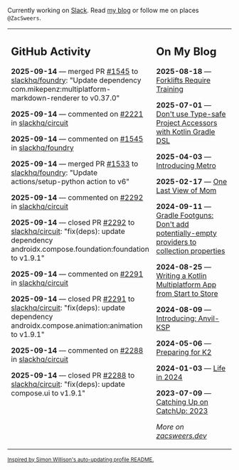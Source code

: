 Currently working on [Slack](https://slack.com/). Read [my blog](https://zacsweers.dev/) or follow me on places `@ZacSweers`.

<table><tr><td valign="top" width="60%">

## GitHub Activity
<!-- githubActivity starts -->
**2025-09-14** — merged PR [#1545](https://github.com/slackhq/foundry/pull/1545) to [slackhq/foundry](https://github.com/slackhq/foundry): "Update dependency com.mikepenz:multiplatform-markdown-renderer to v0.37.0"

**2025-09-14** — commented on [#2221](https://github.com/slackhq/circuit/pull/2221#issuecomment-3289569196) in [slackhq/circuit](https://github.com/slackhq/circuit)

**2025-09-14** — commented on [#1545](https://github.com/slackhq/foundry/pull/1545#issuecomment-3289517935) in [slackhq/foundry](https://github.com/slackhq/foundry)

**2025-09-14** — merged PR [#1533](https://github.com/slackhq/foundry/pull/1533) to [slackhq/foundry](https://github.com/slackhq/foundry): "Update actions/setup-python action to v6"

**2025-09-14** — commented on [#2292](https://github.com/slackhq/circuit/pull/2292#issuecomment-3289414335) in [slackhq/circuit](https://github.com/slackhq/circuit)

**2025-09-14** — closed PR [#2292](https://github.com/slackhq/circuit/pull/2292) to [slackhq/circuit](https://github.com/slackhq/circuit): "fix(deps): update dependency androidx.compose.foundation:foundation to v1.9.1"

**2025-09-14** — commented on [#2291](https://github.com/slackhq/circuit/pull/2291#issuecomment-3289414303) in [slackhq/circuit](https://github.com/slackhq/circuit)

**2025-09-14** — closed PR [#2291](https://github.com/slackhq/circuit/pull/2291) to [slackhq/circuit](https://github.com/slackhq/circuit): "fix(deps): update dependency androidx.compose.animation:animation to v1.9.1"

**2025-09-14** — commented on [#2288](https://github.com/slackhq/circuit/pull/2288#issuecomment-3289414284) in [slackhq/circuit](https://github.com/slackhq/circuit)

**2025-09-14** — closed PR [#2288](https://github.com/slackhq/circuit/pull/2288) to [slackhq/circuit](https://github.com/slackhq/circuit): "fix(deps): update compose.ui to v1.9.1"
<!-- githubActivity ends -->
</td><td valign="top" width="40%">

## On My Blog
<!-- blog starts -->
**2025-08-18** — [Forklifts Require Training](https://www.zacsweers.dev/forklifts-require-training/)

**2025-07-01** — [Don't use Type-safe Project Accessors with Kotlin Gradle DSL](https://www.zacsweers.dev/dont-use-type-safe-project-accessors-with-kotlin-gradle-dsl/)

**2025-04-03** — [Introducing Metro](https://www.zacsweers.dev/introducing-metro/)

**2025-02-17** — [One Last View of Mom](https://www.zacsweers.dev/one-last-view-of-mom/)

**2024-09-11** — [Gradle Footguns: Don't add potentially-empty providers to collection properties](https://www.zacsweers.dev/gradle-footgun-adding-empty-providers-to-collection-properties/)

**2024-08-25** — [Writing a Kotlin Multiplatform App from Start to Store](https://www.zacsweers.dev/writing-a-kotlin-multiplatform-app-from-start-to-store/)

**2024-08-09** — [Introducing: Anvil-KSP](https://www.zacsweers.dev/introducing-anvil-ksp/)

**2024-05-06** — [Preparing for K2](https://www.zacsweers.dev/preparing-for-k2/)

**2024-01-03** — [Life in 2024](https://www.zacsweers.dev/life-in-2024/)

**2023-07-09** — [Catching Up on CatchUp: 2023](https://www.zacsweers.dev/catching-up-on-catchup-2023/)
<!-- blog ends -->
_More on [zacsweers.dev](https://zacsweers.dev/)_
</td></tr></table>

<sub><a href="https://simonwillison.net/2020/Jul/10/self-updating-profile-readme/">Inspired by Simon Willison's auto-updating profile README.</a></sub>